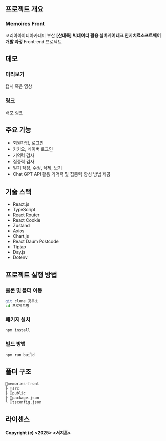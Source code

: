 ## 프로젝트 개요
### Memoires Front
코리아아이티아카데미 부산
**[산대특] 빅데이터 활용 실버케어테크 인지치료소프트웨어 개발 과정**
Front-end 프로젝트

## 데모
### 미리보기
캡처 혹은 영상
### 링크
배포 링크

## 주요 기능
- 회원가입, 로그인
- 카카오, 네이버 로그인
- 기억력 검사
- 집중력 검사
- 일기 작성, 수정, 삭제, 보기
- Chat GPT API 활용 기억력 및 집중력 향성 방법 제공

## 기술 스택
- React.js
- TypeScript
- React Router
- React Cookie
- Zustand
- Axios
- Chart.js
- React Daum Postcode
- Tiptap
- Day.js
- Dotenv

## 프로젝트 실행 방법
### 클론 및 폴더 이동
```bash
git clone 깃주소
cd 프로젝트명
```

### 패키지 설치
```bash
npm install
```

### 빌드 방법
```bash
npm run build
```

## 폴더 구조
```md
📁memories-front
├ 📁src
├ 📁public
├ 📃package.json
└ 📃tsconfig.json
```

## 라이센스
#### Copyright (c) <2025> <서지훈>